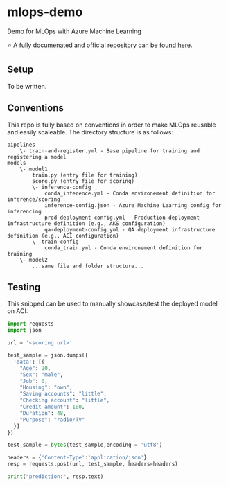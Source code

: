 # mlops-demo

Demo for MLOps with Azure Machine Learning

:star: A fully documenated and official repository can be [found here](https://github.com/MicrosoftDocs/pipelines-azureml).

## Setup

To be written.

## Conventions

This repo is fully based on conventions in order to make MLOps reusable and easily scaleable.
The directory structure is as follows:

```
pipelines
    \- train-and-register.yml - Base pipeline for training and registering a model
models
    \- model1
        train.py (entry file for training)
        score.py (entry file for scoring)
        \- inference-config
            conda_inference.yml - Conda environement definition for inference/scoring
            inference-config.json - Azure Machine Learning config for inferencing
            prod-deployment-config.yml - Production deployment infrastructure definition (e.g., AKS configuration)
            qa-deployment-config.yml - QA deployment infrastructure definition (e.g., ACI configuration)
        \- train-config
            conda_train.yml - Conda environement definition for training
    \- model2
        ...same file and folder structure...
```

## Testing

This snipped can be used to manually showcase/test the deployed model on ACI: 

```python
import requests
import json

url = '<scoring url>'

test_sample = json.dumps({
  'data': [{
    "Age": 20,
    "Sex": "male",
    "Job": 0,
    "Housing": "own",
    "Saving accounts": "little",
    "Checking account": "little",
    "Credit amount": 100,
    "Duration": 48,
    "Purpose": "radio/TV"
  }]
})

test_sample = bytes(test_sample,encoding = 'utf8')

headers = {'Content-Type':'application/json'}
resp = requests.post(url, test_sample, headers=headers)

print("prediction:", resp.text)
```
